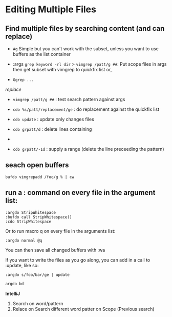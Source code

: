 # Editing Multiple Files

## Find multiple files by searching content (and can replace)

- `Ag` Simple but you can't work with the subset, unless you want to use buffers as the list container

- :args `grep keyword -rl dir` > `vimgrep /patt/g ##`: Put scope files in args then get subset with vimgrep to quickfix list
    or,
- `Ggrep ...` 

*replace*
- `vimgrep /patt/g ##`         : test search pattern against args
- `cdo %s/patt/replacement/ge` : do replacement against the quickfix list
- `cdo update`                 : update only changes files

- `cdo g/patt/d`                : delete lines containing
-
- `cdo g/patt/-1d`              : supply a range (delete the line preceeding the pattern)


## seach open buffers

```
bufdo vimgrepadd /foo/g % | cw
```


## run a : command on every file in the argument list:

```
:argdo StripWhitespace
:bufdo call StripWhitespace()
:cdo StripWhitespace
```

Or to run macro q on every file in the arguments list:
```
:argdo normal @q
```

You can then save all changed buffers with :wa

If you want to write the files as you go along, you can add in a call to :update, like so:

```
:argdo s/foo/bar/ge | update
```


```bash
argdo bd
```

**IntelliJ**

1. Search on word/pattern
2. Relace on Search different word patter on Scope (Previous search)
